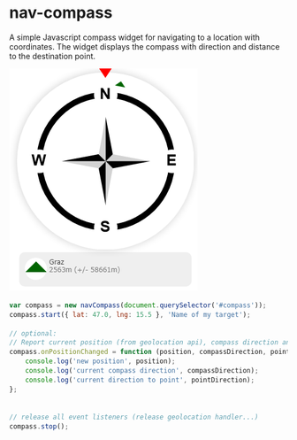 # nav-compass

A simple Javascript compass widget for navigating to a location with coordinates. The widget displays the compass with direction and distance to the destination point. 

![alt text](https://raw.githubusercontent.com/jugstalt/nav-compass/main/compass1.png)

```javascript
var compass = new navCompass(document.querySelector('#compass'));
compass.start({ lat: 47.0, lng: 15.5 }, 'Name of my target');

// optional:
// Report current position (from geolocation api), compass direction and direction to target
compass.onPositionChanged = function (position, compassDirection, pointDirection) {
    console.log('new position', position);
    console.log('current compass direction', compassDirection);
    console.log('current direction to point', pointDirection);
};


// release all event listeners (release geolocation handler...)
compass.stop();
```
